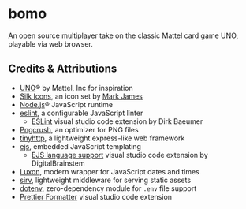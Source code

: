 # bomo

An open source multiplayer take on the classic Mattel card game UNO, playable via web browser.

<!--
Features include a lobby browser, private lobbies, control over gameplay mechanics, per game chat, login via oauth, and a documented API.

To play, visit the public server at <url>, or setup your own.

## Install

## Documentation

See <url> or the /docs/ folder
-->

## Credits & Attributions

- [UNO](https://www.mattelgames.com/en-us/cards/uno)® by Mattel, Inc for inspiration
- [Silk Icons](http://www.famfamfam.com/lab/icons/silk/), an icon set by [Mark James](https://github.com/markjames/)
- [Node.js](https://nodejs.org)® JavaScript runtime
- [eslint](https://eslint.org/), a configurable JavaScript linter
  - [ESLint](https://marketplace.visualstudio.com/items?itemName=dbaeumer.vscode-eslint) visual studio code extension by Dirk Baeumer
- [Pngcrush](https://pmt.sourceforge.io/pngcrush/), an optimizer for PNG files
- [tinyhttp](https://tinyhttp.v1rtl.site), a lightweight express-like web framework
- [ejs](https://ejs.co), embedded JavaScript templating
  - [EJS language support](https://marketplace.visualstudio.com/items?itemName=DigitalBrainstem.javascript-ejs-support) visual studio code extension by DigitalBrainstem
- [Luxon](https://moment.github.io/luxon/), modern wrapper for JavaScript dates and times
- [sirv](https://www.npmjs.com/package/sirv), lightweight middleware for serving static assets
- [dotenv](https://www.npmjs.com/package/dotenv), zero-dependency module for `.env` file support
- [Prettier Formatter](https://marketplace.visualstudio.com/items?itemName=esbenp.prettier-vscode) visual studio code extension
